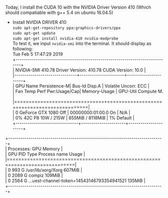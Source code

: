 Today, I install the CUDA 10 with the NVIDIA Driver Version 410 (Which should compatiable with g++ 5.4 on ubuntu 16.04.5)
 - Install NVIDIA DRIVER 410  
	`sudo apt-get-repository ppa:graphics-drivers/ppa`  
	`sudo apt-get update`  
	`sudo apt-get install nvidia-410 nvidia-modprobe`  
   To test it, we input `nvidia-smi` into the terminal. It should display as following:  
Tue Feb  5 17:47:29 2019   
+-----------------------------------------------------------------------------+  
| NVIDIA-SMI 410.78       Driver Version: 410.78       CUDA Version: 10.0     |  
|-------------------------------+----------------------+----------------------+  
| GPU  Name        Persistence-M| Bus-Id        Disp.A | Volatile Uncorr. ECC |  
| Fan  Temp  Perf  Pwr:Usage/Cap|         Memory-Usage | GPU-Util  Compute M. |  
|===============================+======================+======================|  
|   0  GeForce GTX 1080    Off  | 00000000:01:00.0  On |                  N/A |  
|  0%   42C    P8    10W / 215W |    855MiB /  8118MiB |      1%      Default |  
+-------------------------------+----------------------+----------------------+  
                                                                                 
+-----------------------------------------------------------------------------+  
| Processes:                                                       GPU Memory |  
|  GPU       PID   Type   Process name                             Usage      |  
|=============================================================================|  
|    0       993      G   /usr/lib/xorg/Xorg                           607MiB |  
|    0      2089      G   compiz                                       109MiB |  
|    0      2564      G   ...uest-channel-token=14543146793354941521   135MiB |  
+-----------------------------------------------------------------------------+  

